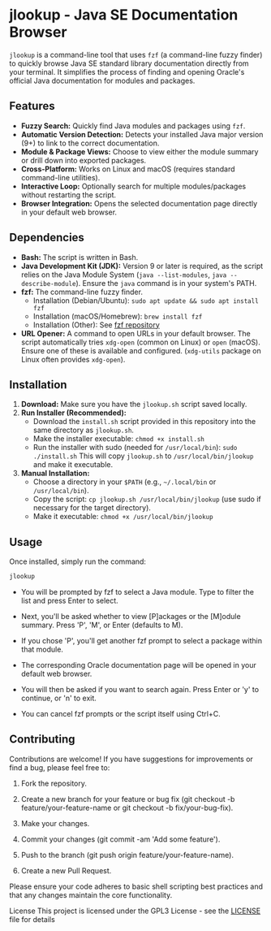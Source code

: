 
# jlookup - Java SE Documentation Browser

`jlookup` is a command-line tool that uses `fzf` (a command-line fuzzy finder) to quickly browse Java SE standard library documentation directly from your terminal. It simplifies the process of finding and opening Oracle's official Java documentation for modules and packages.

## Features

* **Fuzzy Search:** Quickly find Java modules and packages using `fzf`.
* **Automatic Version Detection:** Detects your installed Java major version (9+) to link to the correct documentation.
* **Module & Package Views:** Choose to view either the module summary or drill down into exported packages.
* **Cross-Platform:** Works on Linux and macOS (requires standard command-line utilities).
* **Interactive Loop:** Optionally search for multiple modules/packages without restarting the script.
* **Browser Integration:** Opens the selected documentation page directly in your default web browser.

## Dependencies

* **Bash:** The script is written in Bash.
* **Java Development Kit (JDK):** Version 9 or later is required, as the script relies on the Java Module System (`java --list-modules`, `java --describe-module`). Ensure the `java` command is in your system's PATH.
* **fzf:** The command-line fuzzy finder.
    * Installation (Debian/Ubuntu): `sudo apt update && sudo apt install fzf`
    * Installation (macOS/Homebrew): `brew install fzf`
    * Installation (Other): See [fzf repository](https://github.com/junegunn/fzf#installation)
* **URL Opener:** A command to open URLs in your default browser. The script automatically tries `xdg-open` (common on Linux) or `open` (macOS). Ensure one of these is available and configured. (`xdg-utils` package on Linux often provides `xdg-open`).

## Installation

1.  **Download:** Make sure you have the `jlookup.sh` script saved locally.
2.  **Run Installer (Recommended):**
    * Download the `install.sh` script provided in this repository into the same directory as `jlookup.sh`.
    * Make the installer executable: `chmod +x install.sh`
    * Run the installer with sudo (needed for `/usr/local/bin`): `sudo ./install.sh`
    This will copy `jlookup.sh` to `/usr/local/bin/jlookup` and make it executable.
3.  **Manual Installation:**
    * Choose a directory in your `$PATH` (e.g., `~/.local/bin` or `/usr/local/bin`).
    * Copy the script: `cp jlookup.sh /usr/local/bin/jlookup` (use sudo if necessary for the target directory).
    * Make it executable: `chmod +x /usr/local/bin/jlookup`

## Usage

Once installed, simply run the command:

```bash
jlookup
```
- You will be prompted by fzf to select a Java module. Type to filter the list and press Enter to select.

- Next, you'll be asked whether to view [P]ackages or the [M]odule summary. Press 'P', 'M', or Enter (defaults to M).

- If you chose 'P', you'll get another fzf prompt to select a package within that module.

- The corresponding Oracle documentation page will be opened in your default web browser.

- You will then be asked if you want to search again. Press Enter or 'y' to continue, or 'n' to exit.

- You can cancel fzf prompts or the script itself using Ctrl+C.

## Contributing
Contributions are welcome! If you have suggestions for improvements or find a bug, please feel free to:

1. Fork the repository.

2. Create a new branch for your feature or bug fix (git checkout -b feature/your-feature-name or git checkout -b fix/your-bug-fix).

3. Make your changes.

4. Commit your changes (git commit -am 'Add some feature').

5. Push to the branch (git push origin feature/your-feature-name).

6. Create a new Pull Request.

Please ensure your code adheres to basic shell scripting best practices and that any changes maintain the core functionality.

License
This project is licensed under the GPL3 License - see the [LICENSE](LICENSE) file for details


